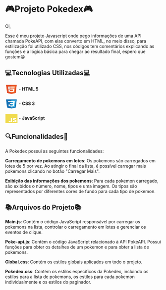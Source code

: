 <h1>🎮Projeto Pokedex🎮</h1>

Oi,
<br>

Esse é meu projeto Javascript onde pego informações de uma API chamada PokeAPI, com elas converto em HTML, no meio disso, para estilização foi utilizado CSS, nos códigos
tem comentários explicando as funções e a lógica básica para chegar ao resultado final, espero que gostem😁

<h2>💻Tecnologias Utilizadas💻</h2>

<img align="center" alt="" height="30" width="40" src="https://raw.githubusercontent.com/devicons/devicon/master/icons/html5/html5-original.svg"> - <strong>HTML 5</strong>
<br>
<br>
<img align="center" alt="" height="30" width="40" src="https://raw.githubusercontent.com/devicons/devicon/master/icons/css3/css3-original.svg"> - <strong>CSS 3</strong>
<br>
<br>
<img align="center" alt="" height="30" width="40" src="https://raw.githubusercontent.com/devicons/devicon/master/icons/javascript/javascript-plain.svg"> - <strong>JavaScript</strong>

<h2>🔍Funcionalidades🔎</h2>

A Pokedex possui as seguintes funcionalidades:
<br>

<strong>Carregamento de pokemons em lotes</strong>: Os pokemons são carregados em lotes de 5 por vez. Ao atingir o final da lista, é possível carregar mais pokemons clicando no botão "Carregar Mais".

<strong>Exibição das informações dos pokemons</strong>: Para cada pokemon carregado, são exibidos o número, nome, tipos e uma imagem. Os tipos são representados por diferentes cores de fundo para cada tipo de pokemon.
<br>
<h2>📚Arquivos do Projeto📚</h2>

<strong>Main.js</strong>: Contém o código JavaScript responsável por carregar os pokemons na lista, controlar o carregamento em lotes e gerenciar os eventos de clique.

<strong>Poke-api.js</strong>: Contém o código JavaScript relacionado à API PokeAPI. Possui funções para obter os detalhes de um pokemon e para obter a lista de pokemons.

<strong>Global.css</strong>: Contém os estilos globais aplicados em todo o projeto.

<strong>Pokedex.css</strong>: Contém os estilos específicos da Pokedex, incluindo os estilos para a lista de pokemons, os estilos para cada pokemon individualmente e os estilos do paginador.
